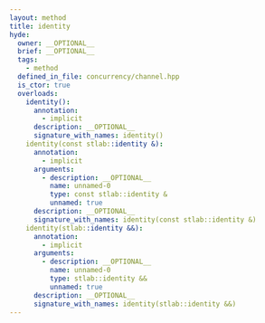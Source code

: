 ```yaml
---
layout: method
title: identity
hyde:
  owner: __OPTIONAL__
  brief: __OPTIONAL__
  tags:
    - method
  defined_in_file: concurrency/channel.hpp
  is_ctor: true
  overloads:
    identity():
      annotation:
        - implicit
      description: __OPTIONAL__
      signature_with_names: identity()
    identity(const stlab::identity &):
      annotation:
        - implicit
      arguments:
        - description: __OPTIONAL__
          name: unnamed-0
          type: const stlab::identity &
          unnamed: true
      description: __OPTIONAL__
      signature_with_names: identity(const stlab::identity &)
    identity(stlab::identity &&):
      annotation:
        - implicit
      arguments:
        - description: __OPTIONAL__
          name: unnamed-0
          type: stlab::identity &&
          unnamed: true
      description: __OPTIONAL__
      signature_with_names: identity(stlab::identity &&)
---
```

